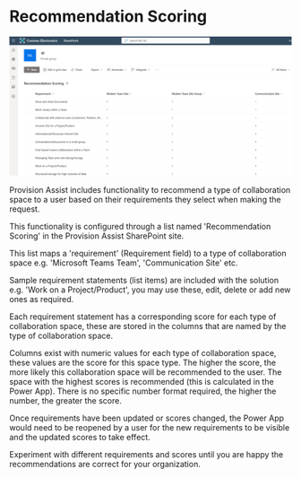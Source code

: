 # Recommendation Scoring

![Recommendation scoring list screenshit](/Images/RecommendationScoring.png)

Provision Assist includes functionality to recommend a type of collaboration space to a user based on their requirements they select when making the request.

This functionality is configured through a list named 'Recommendation Scoring' in the Provision Assist SharePoint site.

This list maps a 'requirement' (Requirement field) to a type of collaboration space e.g. 'Microsoft Teams Team', 'Communication Site' etc.

Sample requirement statements (list items) are included with the solution e.g. 'Work on a Project/Product', you may use these, edit, delete or add new ones as required.

Each requirement statement has a corresponding score for each type of collaboration space, these are stored in the columns that are named by the type of collaboration space. 

Columns exist with numeric values for each type of collaboration space, these values are the score for this space type. The higher the score, the more likely this collaboration space will be recommended to the user. The space with the highest scores is recommended (this is calculated in the Power App). There is no specific number format required, the higher the number, the greater the score.

Once requirements have been updated or scores changed, the Power App would need to be reopened by a user for the new requirements to be visible and the updated scores to take effect.

Experiment with different requirements and scores until you are happy the recommendations are correct for your organization. 
